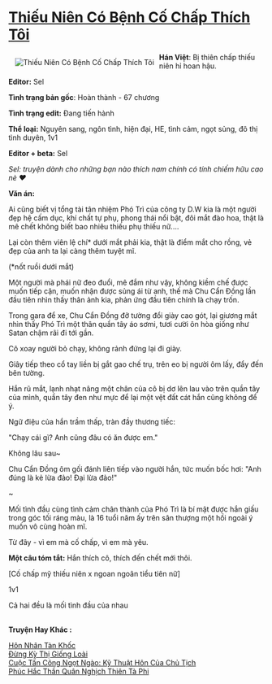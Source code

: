 <a href="https://utruyen.com/thieu-nien-co-benh-co-chap-thich-toi/25337/" title="Thiếu Niên Có Bệnh Cố Chấp Thích Tôi"><h1>Thiếu Niên Có Bệnh Cố Chấp Thích Tôi</h1></a><div style="display:table"><img align="right" style="float: left; padding: 10px;" src="https://utruyen.com/images/story/200x260/thieu-nien-co-benh-co-chap-thich-toi-1586090512.jpg" alt="Thiếu Niên Có Bệnh Cố Chấp Thích Tôi"><b>Hán Việt</b>: Bị thiên chấp thiếu niên hỉ hoan hậu.<p></p><b>Editor:</b> Sel<p></p><b>Tình trạng bản gốc</b>: Hoàn thành - 67 chương<p></p><b>Tình trạng edit:</b> Đang tiến hành<p></p><b>Thể loại:</b> Nguyên sang, ngôn tình, hiện đại, HE, tình cảm, ngọt sủng, đô thị tình duyên, 1v1<p></p><b>Editor + beta:</b> Sel<p></p><i>Sel: truyện dành cho những bạn nào thích nam chính có tính chiếm hữu cao nè ❤</i><p></p><b>Văn án:</b><p></p>Ai cũng biết vị tổng tài tân nhiệm Phó Trì của công ty D.W kia là một người đẹp hệ cấm dục, khí chất tự phụ, phong thái nổi bật, đôi mắt đào hoa, thật là mê chết không biết bao nhiêu thiếu phụ thiếu nữ....<p></p>Lại còn thêm viên lệ chí* dưới mắt phải kia, thật là điểm mắt cho rồng, vẻ đẹp của anh ta lại càng thêm tuyệt mĩ.<p></p>(*nốt ruồi dưới mắt)<p></p>Một người mà phái nữ đeo đuổi, mê đắm như vậy, không kiềm chế được muốn tiếp cận, muốn nhận được sủng ái từ anh, thế mà Chu Cẩn Đồng lần đầu tiên nhìn thấy thân ảnh kia, phản ứng đầu tiên chính là chạy trốn.<p></p>Trong gara để xe, Chu Cẩn Đồng đỡ tường đổi giày cao gót, lại giương mắt nhìn thấy Phó Trì một thân quần tây áo sơmi, tươi cười ôn hòa giống như Satan chậm rãi đi tới gần.<p></p>Cô xoay người bỏ chạy, không rảnh đứng lại đi giày.<p></p>Giây tiếp theo cổ tay liền bị gắt gao chế trụ, trên eo bị người ôm lấy, đẩy đến bên tường.<p></p>Hắn rũ mắt, lạnh nhạt nâng một chân của cô bị dơ lên lau vào trên quần tây của mình, quần tây đen như mực để lại một vệt đất cát hắn cũng không để ý.<p></p>Ngữ điệu của hắn trầm thấp, tràn đầy thương tiếc:<p></p>"Chạy cái gì? Anh cũng đâu có ăn được em."<p></p>Không lâu sau~<p></p>Chu Cẩn Đồng ôm gối đánh liên tiếp vào người hắn, tức muốn bốc hơi: "Anh đúng là kẻ lừa đảo! Đại lừa đảo!"<p></p>~<p></p>Mối tình đầu cùng tình cảm chân thành của Phó Trì là bí mật được hắn giấu trong góc tối ráng màu, là 16 tuổi năm ấy trên sân thượng một hồi ngoài ý muốn vô cùng hoàn mĩ.<p></p>Từ đây - vì em mà cố chấp, vì em mà yêu.<p></p><b>Một câu tóm tắt:</b> Hắn thích cô, thích đến chết mới thôi.<p></p>[Cố chấp mỹ thiếu niên x ngoan ngoãn tiểu tiên nữ]<p></p>1v1<p></p>Cả hai đều là mối tình đầu của nhau</div><p><br><b>Truyện Hay Khác :</b></p><a href="https://utruyen.com/hon-nhan-tan-khoc/17035/" alt="Hôn Nhân Tàn Khốc">Hôn Nhân Tàn Khốc</a><br/><a href="https://github.com/quanluxury/ngontinh_sac/tree/master/truyenhay/22190/" alt="Đừng Kỳ Thị Giống Loài">Đừng Kỳ Thị Giống Loài</a><br/><a href="https://github.com/quanluxury/truyenhot/tree/master/truyenhay/19137/" alt="Cuộc Tấn Công Ngọt Ngào: Kỹ Thuật Hôn Của Chủ Tịch">Cuộc Tấn Công Ngọt Ngào: Kỹ Thuật Hôn Của Chủ Tịch</a><br/><a href="https://github.com/mlquan/truyenhay/tree/master/truyenhay/24924/" alt="Phúc Hắc Thần Quân Nghịch Thiên Tà Phi">Phúc Hắc Thần Quân Nghịch Thiên Tà Phi</a><br/>